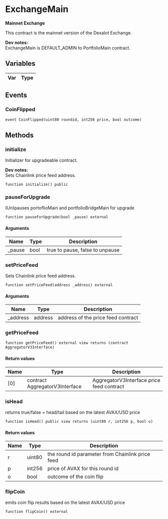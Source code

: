 # ExchangeMain

**Mainnet Exchange**

This contract is the mainnet version of the Dexalot Exchange.

**Dev notes:** \
ExchangeMain is DEFAULT_ADMIN to PortfolioMain contract.


## Variables

| Var | Type |
| --- | --- |

## Events

### CoinFlipped



```solidity
event CoinFlipped(uint80 roundid, int256 price, bool outcome)
```

## Methods

### initialize

Initializer for upgradeable contract.

**Dev notes:** \
Sets Chainlink price feed address.

```solidity
function initialize() public
```


### pauseForUpgrade

(Un)pauses portoflioMain and portfolioBridgeMain for upgrade


```solidity
function pauseForUpgrade(bool _pause) external
```

#### Arguments

| Name | Type | Description |
| ---- | ---- | ----------- |
| _pause | bool | true to pause, false to unpause |


### setPriceFeed

Sets Chainlink price feed address.


```solidity
function setPriceFeed(address _address) external
```

#### Arguments

| Name | Type | Description |
| ---- | ---- | ----------- |
| _address | address | address of the price feed contract |


### getPriceFeed



```solidity
function getPriceFeed() external view returns (contract AggregatorV3Interface)
```


#### Return values

| Name | Type | Description |
| ---- | ---- | ----------- |
| [0] | contract AggregatorV3Interface | AggregatorV3Interface  price feed contract |

### isHead

returns true/false = head/tail based on the latest AVAX/USD price


```solidity
function isHead() public view returns (uint80 r, int256 p, bool o)
```


#### Return values

| Name | Type | Description |
| ---- | ---- | ----------- |
| r | uint80 | the round id parameter from Chainlink price feed |
| p | int256 | price of AVAX for this round id |
| o | bool | outcome of the coin flip |

### flipCoin

emits coin flip results based on the latest AVAX/USD price


```solidity
function flipCoin() external
```



